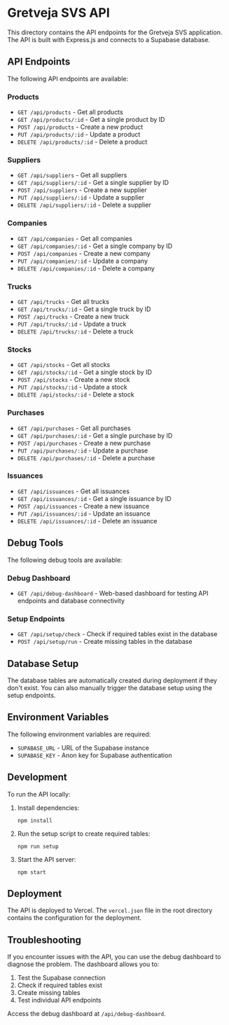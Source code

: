 # Gretveja SVS API

This directory contains the API endpoints for the Gretveja SVS application. The API is built with Express.js and connects to a Supabase database.

## API Endpoints

The following API endpoints are available:

### Products

- `GET /api/products` - Get all products
- `GET /api/products/:id` - Get a single product by ID
- `POST /api/products` - Create a new product
- `PUT /api/products/:id` - Update a product
- `DELETE /api/products/:id` - Delete a product

### Suppliers

- `GET /api/suppliers` - Get all suppliers
- `GET /api/suppliers/:id` - Get a single supplier by ID
- `POST /api/suppliers` - Create a new supplier
- `PUT /api/suppliers/:id` - Update a supplier
- `DELETE /api/suppliers/:id` - Delete a supplier

### Companies

- `GET /api/companies` - Get all companies
- `GET /api/companies/:id` - Get a single company by ID
- `POST /api/companies` - Create a new company
- `PUT /api/companies/:id` - Update a company
- `DELETE /api/companies/:id` - Delete a company

### Trucks

- `GET /api/trucks` - Get all trucks
- `GET /api/trucks/:id` - Get a single truck by ID
- `POST /api/trucks` - Create a new truck
- `PUT /api/trucks/:id` - Update a truck
- `DELETE /api/trucks/:id` - Delete a truck

### Stocks

- `GET /api/stocks` - Get all stocks
- `GET /api/stocks/:id` - Get a single stock by ID
- `POST /api/stocks` - Create a new stock
- `PUT /api/stocks/:id` - Update a stock
- `DELETE /api/stocks/:id` - Delete a stock

### Purchases

- `GET /api/purchases` - Get all purchases
- `GET /api/purchases/:id` - Get a single purchase by ID
- `POST /api/purchases` - Create a new purchase
- `PUT /api/purchases/:id` - Update a purchase
- `DELETE /api/purchases/:id` - Delete a purchase

### Issuances

- `GET /api/issuances` - Get all issuances
- `GET /api/issuances/:id` - Get a single issuance by ID
- `POST /api/issuances` - Create a new issuance
- `PUT /api/issuances/:id` - Update an issuance
- `DELETE /api/issuances/:id` - Delete an issuance

## Debug Tools

The following debug tools are available:

### Debug Dashboard

- `GET /api/debug-dashboard` - Web-based dashboard for testing API endpoints and database connectivity

### Setup Endpoints

- `GET /api/setup/check` - Check if required tables exist in the database
- `POST /api/setup/run` - Create missing tables in the database

## Database Setup

The database tables are automatically created during deployment if they don't exist. You can also manually trigger the database setup using the setup endpoints.

## Environment Variables

The following environment variables are required:

- `SUPABASE_URL` - URL of the Supabase instance
- `SUPABASE_KEY` - Anon key for Supabase authentication

## Development

To run the API locally:

1. Install dependencies:
   ```
   npm install
   ```

2. Run the setup script to create required tables:
   ```
   npm run setup
   ```

3. Start the API server:
   ```
   npm start
   ```

## Deployment

The API is deployed to Vercel. The `vercel.json` file in the root directory contains the configuration for the deployment.

## Troubleshooting

If you encounter issues with the API, you can use the debug dashboard to diagnose the problem. The dashboard allows you to:

1. Test the Supabase connection
2. Check if required tables exist
3. Create missing tables
4. Test individual API endpoints

Access the debug dashboard at `/api/debug-dashboard`.
